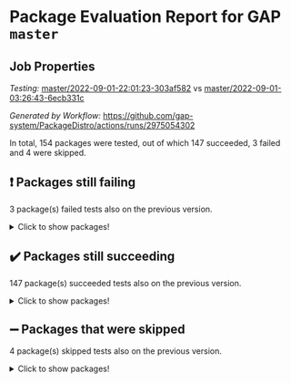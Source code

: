 # Package Evaluation Report for GAP `master`

## Job Properties

*Testing:* [master/2022-09-01-22:01:23-303af582](https://github.com/gap-system/PackageDistro/blob/data/reports/master/2022-09-01-22:01:23-303af582) vs [master/2022-09-01-03:26:43-6ecb331c](https://github.com/gap-system/PackageDistro/blob/data/reports/master/2022-09-01-03:26:43-6ecb331c)

*Generated by Workflow:* https://github.com/gap-system/PackageDistro/actions/runs/2975054302

In total, 154 packages were tested, out of which 147 succeeded, 3 failed and 4 were skipped.

## :exclamation: Packages still failing

3 package(s) failed tests also on the previous version.
<details><summary>Click to show packages!</summary>

- francy 1.2.4 [(failure)](https://github.com/gap-system/PackageDistro/runs/8145493777?check_suite_focus=true)
- packagemanager 1.3 [(failure)](https://github.com/gap-system/PackageDistro/runs/8145499816?check_suite_focus=true)
- recog 1.3.2 [(failure)](https://github.com/gap-system/PackageDistro/runs/8145501145?check_suite_focus=true)
</details>

## :heavy_check_mark: Packages still succeeding

147 package(s) succeeded tests also on the previous version.
<details><summary>Click to show packages!</summary>

- 4ti2interface 2022.08-03 [(success)](https://github.com/gap-system/PackageDistro/runs/8145488048?check_suite_focus=true)
- ace 5.5 [(success)](https://github.com/gap-system/PackageDistro/runs/8145488140?check_suite_focus=true)
- aclib 1.3.2 [(success)](https://github.com/gap-system/PackageDistro/runs/8145488247?check_suite_focus=true)
- agt 0.2 [(success)](https://github.com/gap-system/PackageDistro/runs/8145488339?check_suite_focus=true)
- alnuth 3.2.1 [(success)](https://github.com/gap-system/PackageDistro/runs/8145488445?check_suite_focus=true)
- anupq 3.2.6 [(success)](https://github.com/gap-system/PackageDistro/runs/8145488531?check_suite_focus=true)
- atlasrep 2.1.5 [(success)](https://github.com/gap-system/PackageDistro/runs/8145488605?check_suite_focus=true)
- autodoc 2022.07.10 [(success)](https://github.com/gap-system/PackageDistro/runs/8145488702?check_suite_focus=true)
- automata 1.15 [(success)](https://github.com/gap-system/PackageDistro/runs/8145488783?check_suite_focus=true)
- automgrp 1.3.2 [(success)](https://github.com/gap-system/PackageDistro/runs/8145488875?check_suite_focus=true)
- autpgrp 1.11 [(success)](https://github.com/gap-system/PackageDistro/runs/8145488956?check_suite_focus=true)
- cap 2022.08-12 [(success)](https://github.com/gap-system/PackageDistro/runs/8145489050?check_suite_focus=true)
- caratinterface 2.3.4 [(success)](https://github.com/gap-system/PackageDistro/runs/8145489132?check_suite_focus=true)
- cddinterface 2022.08.11 [(success)](https://github.com/gap-system/PackageDistro/runs/8145489246?check_suite_focus=true)
- circle 1.6.5 [(success)](https://github.com/gap-system/PackageDistro/runs/8145489349?check_suite_focus=true)
- classicpres 1.22 [(success)](https://github.com/gap-system/PackageDistro/runs/8145489478?check_suite_focus=true)
- cohomolo 1.6.10 [(success)](https://github.com/gap-system/PackageDistro/runs/8145489570?check_suite_focus=true)
- congruence 1.2.4 [(success)](https://github.com/gap-system/PackageDistro/runs/8145489709?check_suite_focus=true)
- corelg 1.56 [(success)](https://github.com/gap-system/PackageDistro/runs/8145489816?check_suite_focus=true)
- crime 1.6 [(success)](https://github.com/gap-system/PackageDistro/runs/8145489948?check_suite_focus=true)
- crisp 1.4.5 [(success)](https://github.com/gap-system/PackageDistro/runs/8145490224?check_suite_focus=true)
- crypting 0.10 [(success)](https://github.com/gap-system/PackageDistro/runs/8145490353?check_suite_focus=true)
- cryst 4.1.25 [(success)](https://github.com/gap-system/PackageDistro/runs/8145490456?check_suite_focus=true)
- crystcat 1.1.10 [(success)](https://github.com/gap-system/PackageDistro/runs/8145490579?check_suite_focus=true)
- ctbllib 1.3.4 [(success)](https://github.com/gap-system/PackageDistro/runs/8145490684?check_suite_focus=true)
- cubefree 1.19 [(success)](https://github.com/gap-system/PackageDistro/runs/8145491252?check_suite_focus=true)
- curlinterface 2.2.3 [(success)](https://github.com/gap-system/PackageDistro/runs/8145491437?check_suite_focus=true)
- cvec 2.7.6 [(success)](https://github.com/gap-system/PackageDistro/runs/8145491551?check_suite_focus=true)
- datastructures 0.2.7 [(success)](https://github.com/gap-system/PackageDistro/runs/8145491665?check_suite_focus=true)
- deepthought 1.0.5 [(success)](https://github.com/gap-system/PackageDistro/runs/8145491751?check_suite_focus=true)
- design 1.7 [(success)](https://github.com/gap-system/PackageDistro/runs/8145491857?check_suite_focus=true)
- difsets 2.3.1 [(success)](https://github.com/gap-system/PackageDistro/runs/8145491955?check_suite_focus=true)
- digraphs 1.5.3 [(success)](https://github.com/gap-system/PackageDistro/runs/8145492068?check_suite_focus=true)
- edim 1.3.5 [(success)](https://github.com/gap-system/PackageDistro/runs/8145492161?check_suite_focus=true)
- example 4.3.2 [(success)](https://github.com/gap-system/PackageDistro/runs/8145492266?check_suite_focus=true)
- examplesforhomalg 2022.08-04 [(success)](https://github.com/gap-system/PackageDistro/runs/8145492396?check_suite_focus=true)
- factint 1.6.3 [(success)](https://github.com/gap-system/PackageDistro/runs/8145492485?check_suite_focus=true)
- ferret 1.0.8 [(success)](https://github.com/gap-system/PackageDistro/runs/8145492596?check_suite_focus=true)
- fga 1.4.0 [(success)](https://github.com/gap-system/PackageDistro/runs/8145492701?check_suite_focus=true)
- fining 1.5 [(success)](https://github.com/gap-system/PackageDistro/runs/8145492772?check_suite_focus=true)
- float 1.0.3 [(success)](https://github.com/gap-system/PackageDistro/runs/8145492888?check_suite_focus=true)
- format 1.4.3 [(success)](https://github.com/gap-system/PackageDistro/runs/8145492981?check_suite_focus=true)
- forms 1.2.8 [(success)](https://github.com/gap-system/PackageDistro/runs/8145493082?check_suite_focus=true)
- fplsa 1.2.5 [(success)](https://github.com/gap-system/PackageDistro/runs/8145493185?check_suite_focus=true)
- fr 2.4.10 [(success)](https://github.com/gap-system/PackageDistro/runs/8145493677?check_suite_focus=true)
- fwtree 1.3 [(success)](https://github.com/gap-system/PackageDistro/runs/8145493906?check_suite_focus=true)
- gapdoc 1.6.6 [(success)](https://github.com/gap-system/PackageDistro/runs/8145494043?check_suite_focus=true)
- gauss 2022.08-05 [(success)](https://github.com/gap-system/PackageDistro/runs/8145494126?check_suite_focus=true)
- gaussforhomalg 2022.08-03 [(success)](https://github.com/gap-system/PackageDistro/runs/8145494204?check_suite_focus=true)
- gbnp 1.0.5 [(success)](https://github.com/gap-system/PackageDistro/runs/8145494300?check_suite_focus=true)
- generalizedmorphismsforcap 2022.08-01 [(success)](https://github.com/gap-system/PackageDistro/runs/8145494375?check_suite_focus=true)
- genss 1.6.7 [(success)](https://github.com/gap-system/PackageDistro/runs/8145494449?check_suite_focus=true)
- gradedmodules 2022.08-02 [(success)](https://github.com/gap-system/PackageDistro/runs/8145494532?check_suite_focus=true)
- gradedringforhomalg 2022.08-02 [(success)](https://github.com/gap-system/PackageDistro/runs/8145494661?check_suite_focus=true)
- grape 4.8.5 [(success)](https://github.com/gap-system/PackageDistro/runs/8145494763?check_suite_focus=true)
- groupoids 1.71 [(success)](https://github.com/gap-system/PackageDistro/runs/8145494889?check_suite_focus=true)
- grpconst 2.6.2 [(success)](https://github.com/gap-system/PackageDistro/runs/8145494993?check_suite_focus=true)
- guarana 0.96.3 [(success)](https://github.com/gap-system/PackageDistro/runs/8145495077?check_suite_focus=true)
- guava 3.16 [(success)](https://github.com/gap-system/PackageDistro/runs/8145495208?check_suite_focus=true)
- hap 1.47 [(success)](https://github.com/gap-system/PackageDistro/runs/8145495321?check_suite_focus=true)
- hapcryst 0.1.15 [(success)](https://github.com/gap-system/PackageDistro/runs/8145495428?check_suite_focus=true)
- hecke 1.5.3 [(success)](https://github.com/gap-system/PackageDistro/runs/8145495566?check_suite_focus=true)
- help 3.5 [(success)](https://github.com/gap-system/PackageDistro/runs/8145495649?check_suite_focus=true)
- homalg 2022.08-04 [(success)](https://github.com/gap-system/PackageDistro/runs/8145495966?check_suite_focus=true)
- homalgtocas 2022.08-02 [(success)](https://github.com/gap-system/PackageDistro/runs/8145496093?check_suite_focus=true)
- idrel 2.44 [(success)](https://github.com/gap-system/PackageDistro/runs/8145496203?check_suite_focus=true)
- images 1.3.1 [(success)](https://github.com/gap-system/PackageDistro/runs/8145496294?check_suite_focus=true)
- intpic 0.3.0 [(success)](https://github.com/gap-system/PackageDistro/runs/8145496423?check_suite_focus=true)
- io 4.7.2 [(success)](https://github.com/gap-system/PackageDistro/runs/8145496530?check_suite_focus=true)
- io_forhomalg 2022.08-03 [(success)](https://github.com/gap-system/PackageDistro/runs/8145496671?check_suite_focus=true)
- irredsol 1.4.3 [(success)](https://github.com/gap-system/PackageDistro/runs/8145496761?check_suite_focus=true)
- json 2.1.0 [(success)](https://github.com/gap-system/PackageDistro/runs/8145496852?check_suite_focus=true)
- jupyterkernel 1.4.1 [(success)](https://github.com/gap-system/PackageDistro/runs/8145496970?check_suite_focus=true)
- jupyterviz 1.5.6 [(success)](https://github.com/gap-system/PackageDistro/runs/8145497090?check_suite_focus=true)
- kan 1.34 [(success)](https://github.com/gap-system/PackageDistro/runs/8145497167?check_suite_focus=true)
- kbmag 1.5.9 [(success)](https://github.com/gap-system/PackageDistro/runs/8145497276?check_suite_focus=true)
- laguna 3.9.5 [(success)](https://github.com/gap-system/PackageDistro/runs/8145497391?check_suite_focus=true)
- liealgdb 2.2.1 [(success)](https://github.com/gap-system/PackageDistro/runs/8145497505?check_suite_focus=true)
- liepring 2.7 [(success)](https://github.com/gap-system/PackageDistro/runs/8145497611?check_suite_focus=true)
- liering 2.4.2 [(success)](https://github.com/gap-system/PackageDistro/runs/8145497739?check_suite_focus=true)
- linearalgebraforcap 2022.08-06 [(success)](https://github.com/gap-system/PackageDistro/runs/8145497817?check_suite_focus=true)
- localizeringforhomalg 2022.08-02 [(success)](https://github.com/gap-system/PackageDistro/runs/8145497888?check_suite_focus=true)
- loops 3.4.2 [(success)](https://github.com/gap-system/PackageDistro/runs/8145497950?check_suite_focus=true)
- lpres 1.0.3 [(success)](https://github.com/gap-system/PackageDistro/runs/8145498024?check_suite_focus=true)
- majoranaalgebras 1.4 [(success)](https://github.com/gap-system/PackageDistro/runs/8145498102?check_suite_focus=true)
- mapclass 1.4.5 [(success)](https://github.com/gap-system/PackageDistro/runs/8145498215?check_suite_focus=true)
- matgrp 0.70 [(success)](https://github.com/gap-system/PackageDistro/runs/8145498357?check_suite_focus=true)
- matricesforhomalg 2022.08-04 [(success)](https://github.com/gap-system/PackageDistro/runs/8145498449?check_suite_focus=true)
- modisom 2.5.3 [(success)](https://github.com/gap-system/PackageDistro/runs/8145498563?check_suite_focus=true)
- modulepresentationsforcap 2022.08-03 [(success)](https://github.com/gap-system/PackageDistro/runs/8145498670?check_suite_focus=true)
- modules 2022.08-03 [(success)](https://github.com/gap-system/PackageDistro/runs/8145498774?check_suite_focus=true)
- monoidalcategories 2022.08-04 [(success)](https://github.com/gap-system/PackageDistro/runs/8145498881?check_suite_focus=true)
- nconvex 2022.08-01 [(success)](https://github.com/gap-system/PackageDistro/runs/8145498992?check_suite_focus=true)
- nilmat 1.4.2 [(success)](https://github.com/gap-system/PackageDistro/runs/8145499107?check_suite_focus=true)
- nock 1.5 [(success)](https://github.com/gap-system/PackageDistro/runs/8145499195?check_suite_focus=true)
- normalizinterface 1.3.4 [(success)](https://github.com/gap-system/PackageDistro/runs/8145499292?check_suite_focus=true)
- nq 2.5.8 [(success)](https://github.com/gap-system/PackageDistro/runs/8145499385?check_suite_focus=true)
- numericalsgps 1.3.1 [(success)](https://github.com/gap-system/PackageDistro/runs/8145499509?check_suite_focus=true)
- openmath 11.5.1 [(success)](https://github.com/gap-system/PackageDistro/runs/8145499614?check_suite_focus=true)
- orb 4.8.5 [(success)](https://github.com/gap-system/PackageDistro/runs/8145499728?check_suite_focus=true)
- patternclass 2.4.2 [(success)](https://github.com/gap-system/PackageDistro/runs/8145499893?check_suite_focus=true)
- permut 2.0.4 [(success)](https://github.com/gap-system/PackageDistro/runs/8145500005?check_suite_focus=true)
- polenta 1.3.10 [(success)](https://github.com/gap-system/PackageDistro/runs/8145500109?check_suite_focus=true)
- polymaking 0.8.6 [(success)](https://github.com/gap-system/PackageDistro/runs/8145500189?check_suite_focus=true)
- primgrp 3.4.2 [(success)](https://github.com/gap-system/PackageDistro/runs/8145500290?check_suite_focus=true)
- profiling 2.5.0 [(success)](https://github.com/gap-system/PackageDistro/runs/8145500420?check_suite_focus=true)
- qpa 1.34 [(success)](https://github.com/gap-system/PackageDistro/runs/8145500570?check_suite_focus=true)
- quagroup 1.8.3 [(success)](https://github.com/gap-system/PackageDistro/runs/8145500727?check_suite_focus=true)
- radiroot 2.9 [(success)](https://github.com/gap-system/PackageDistro/runs/8145500823?check_suite_focus=true)
- rcwa 4.7.0 [(success)](https://github.com/gap-system/PackageDistro/runs/8145500926?check_suite_focus=true)
- rds 1.8 [(success)](https://github.com/gap-system/PackageDistro/runs/8145501059?check_suite_focus=true)
- repndecomp 1.2.1 [(success)](https://github.com/gap-system/PackageDistro/runs/8145501241?check_suite_focus=true)
- repsn 3.1.0 [(success)](https://github.com/gap-system/PackageDistro/runs/8145501341?check_suite_focus=true)
- resclasses 4.7.3 [(success)](https://github.com/gap-system/PackageDistro/runs/8145501504?check_suite_focus=true)
- ringsforhomalg 2022.08-04 [(success)](https://github.com/gap-system/PackageDistro/runs/8145501667?check_suite_focus=true)
- sco 2022.08-02 [(success)](https://github.com/gap-system/PackageDistro/runs/8145501782?check_suite_focus=true)
- scscp 2.3.1 [(success)](https://github.com/gap-system/PackageDistro/runs/8145501867?check_suite_focus=true)
- semigroups 5.0.2 [(success)](https://github.com/gap-system/PackageDistro/runs/8145501984?check_suite_focus=true)
- sglppow 2.2 [(success)](https://github.com/gap-system/PackageDistro/runs/8145502081?check_suite_focus=true)
- sgpviz 0.999.5 [(success)](https://github.com/gap-system/PackageDistro/runs/8145502198?check_suite_focus=true)
- simpcomp 2.1.14 [(success)](https://github.com/gap-system/PackageDistro/runs/8145502314?check_suite_focus=true)
- singular 2020.12.18 [(success)](https://github.com/gap-system/PackageDistro/runs/8145502409?check_suite_focus=true)
- sla 1.5.3 [(success)](https://github.com/gap-system/PackageDistro/runs/8145502510?check_suite_focus=true)
- smallgrp 1.5 [(success)](https://github.com/gap-system/PackageDistro/runs/8145502614?check_suite_focus=true)
- smallsemi 0.6.13 [(success)](https://github.com/gap-system/PackageDistro/runs/8145502679?check_suite_focus=true)
- sonata 2.9.4 [(success)](https://github.com/gap-system/PackageDistro/runs/8145502760?check_suite_focus=true)
- sophus 1.27 [(success)](https://github.com/gap-system/PackageDistro/runs/8145502845?check_suite_focus=true)
- spinsym 1.5.2 [(success)](https://github.com/gap-system/PackageDistro/runs/8145502923?check_suite_focus=true)
- standardff 0.9.4 [(success)](https://github.com/gap-system/PackageDistro/runs/8145503004?check_suite_focus=true)
- symbcompcc 1.3.2 [(success)](https://github.com/gap-system/PackageDistro/runs/8145503083?check_suite_focus=true)
- thelma 1.3 [(success)](https://github.com/gap-system/PackageDistro/runs/8145503183?check_suite_focus=true)
- tomlib 1.2.9 [(success)](https://github.com/gap-system/PackageDistro/runs/8145503270?check_suite_focus=true)
- toolsforhomalg 2022.08-03 [(success)](https://github.com/gap-system/PackageDistro/runs/8145503342?check_suite_focus=true)
- toric 1.9.5 [(success)](https://github.com/gap-system/PackageDistro/runs/8145503426?check_suite_focus=true)
- toricvarieties 2022.07.13 [(success)](https://github.com/gap-system/PackageDistro/runs/8145503516?check_suite_focus=true)
- transgrp 3.6.3 [(success)](https://github.com/gap-system/PackageDistro/runs/8145503607?check_suite_focus=true)
- ugaly 4.0.3 [(success)](https://github.com/gap-system/PackageDistro/runs/8145503703?check_suite_focus=true)
- unipot 1.5 [(success)](https://github.com/gap-system/PackageDistro/runs/8145503812?check_suite_focus=true)
- unitlib 4.1.0 [(success)](https://github.com/gap-system/PackageDistro/runs/8145503896?check_suite_focus=true)
- utils 0.76 [(success)](https://github.com/gap-system/PackageDistro/runs/8145503983?check_suite_focus=true)
- uuid 0.7 [(success)](https://github.com/gap-system/PackageDistro/runs/8145504064?check_suite_focus=true)
- walrus 0.9991 [(success)](https://github.com/gap-system/PackageDistro/runs/8145504133?check_suite_focus=true)
- wedderga 4.10.2 [(success)](https://github.com/gap-system/PackageDistro/runs/8145504232?check_suite_focus=true)
- xmod 2.88 [(success)](https://github.com/gap-system/PackageDistro/runs/8145504312?check_suite_focus=true)
- xmodalg 1.22 [(success)](https://github.com/gap-system/PackageDistro/runs/8145504404?check_suite_focus=true)
- yangbaxter 0.10.1 [(success)](https://github.com/gap-system/PackageDistro/runs/8145504507?check_suite_focus=true)
- zeromqinterface 0.14 [(success)](https://github.com/gap-system/PackageDistro/runs/8145504631?check_suite_focus=true)
</details>

## :heavy_minus_sign: Packages that were skipped

4 package(s) skipped tests also on the previous version.
<details><summary>Click to show packages!</summary>

- browse 1.8.14 [(skipped)](https://github.com/gap-system/PackageDistro/runs/8145335492?check_suite_focus=true)
- itc 1.5.1 [(skipped)](https://github.com/gap-system/PackageDistro/runs/8145335492?check_suite_focus=true)
- polycyclic 2.16 [(skipped)](https://github.com/gap-system/PackageDistro/runs/8145335492?check_suite_focus=true)
- xgap 4.31 [(skipped)](https://github.com/gap-system/PackageDistro/runs/8145335492?check_suite_focus=true)
</details>

